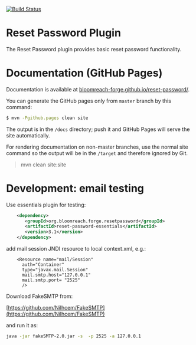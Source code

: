 [![Build Status](https://travis-ci.org/bloomreach-forge/reset-password.svg?branch=develop)](https://travis-ci.org/bloomreach-forge/reset-password)

# Reset Password Plugin

The Reset Password plugin provides basic reset password functionality. 


# Documentation (GitHub Pages)

Documentation is available at [bloomreach-forge.github.io/reset-password/](https://bloomreach-forge.github.io/reset-password/).

You can generate the GitHub pages only from ```master``` branch by this command:

```bash
$ mvn -Pgithub.pages clean site
```

The output is in the ```/docs``` directory; push it and GitHub Pages will serve the site automatically. 

For rendering documentation on non-master branches, use the normal site command so the output will be in the ```/target``` 
and therefore ignored by Git.

 > mvn clean site:site


 # Development: email testing
 Use essentials plugin for testing:
 
 ```xml
     <dependency>
        <groupId>org.bloomreach.forge.resetpassword</groupId>
        <artifactId>reset-password-essentials</artifactId>
        <version>3.1</version>       
     </dependency>
```
 
add mail session JNDI resource to local context.xml, e.g.:
 
```
    <Resource name="mail/Session" 
      auth="Container" 
      type="javax.mail.Session" 
      mail.smtp.host="127.0.0.1"
      mail.smtp.port= "2525"  
      />
```

Download  FakeSMTP from:

[https://github.com/Nilhcem/FakeSMTP](https://github.com/Nilhcem/FakeSMTP)

and run it as:


```bash
java -jar fakeSMTP-2.0.jar -s  -p 2525 -a 127.0.0.1
```